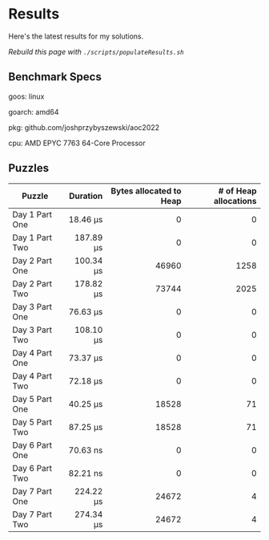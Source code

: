 # Results

Here's the latest results for my solutions.

_Rebuild this page with `./scripts/populateResults.sh`_

## Benchmark Specs

goos: linux

goarch: amd64

pkg: github.com/joshprzybyszewski/aoc2022

cpu: AMD EPYC 7763 64-Core Processor                


## Puzzles

|Puzzle|Duration|Bytes allocated to Heap|# of Heap allocations|
|-|-:|-:|-:|
|Day 1 Part One|18.46 µs|0|0|
|Day 1 Part Two|187.89 µs|0|0|
|Day 2 Part One|100.34 µs|46960|1258|
|Day 2 Part Two|178.82 µs|73744|2025|
|Day 3 Part One|76.63 µs|0|0|
|Day 3 Part Two|108.10 µs|0|0|
|Day 4 Part One|73.37 µs|0|0|
|Day 4 Part Two|72.18 µs|0|0|
|Day 5 Part One|40.25 µs|18528|71|
|Day 5 Part Two|87.25 µs|18528|71|
|Day 6 Part One|70.63 ns|0|0|
|Day 6 Part Two|82.21 ns|0|0|
|Day 7 Part One|224.22 µs|24672|4|
|Day 7 Part Two|274.34 µs|24672|4|
